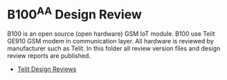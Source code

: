 # B100<sup>AA</sup> Design Review

B100 is an open source (open hardware) GSM IoT module. B100 use Telit GE910 GSM modem in communication layer. All hardware is reviewed by manufacturer such as Telit. In this folder all review version files and design review reports are published.

* [Telit Design Reviews](https://github.com/akkoyun/B100/tree/01.00.00/%5BAA%5D/Design%20Review/Telit)
